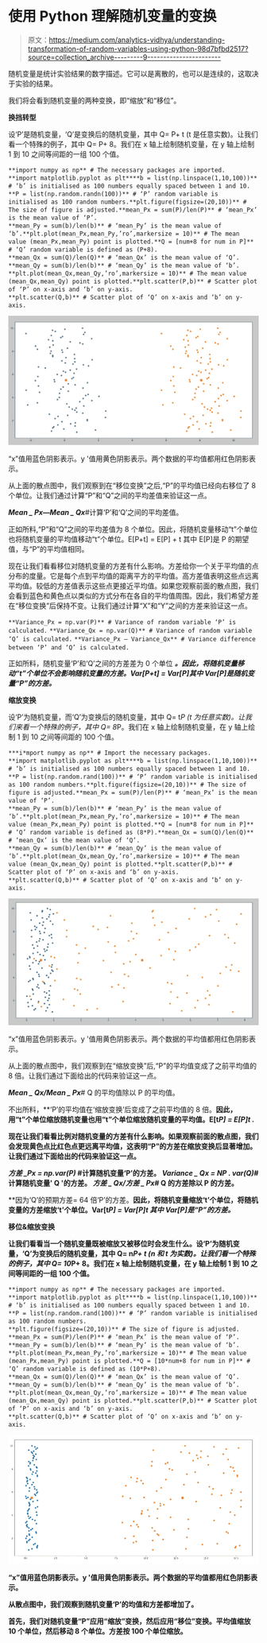 # 使用 Python 理解随机变量的变换

> 原文：<https://medium.com/analytics-vidhya/understanding-transformation-of-random-variables-using-python-98d7bfbd2517?source=collection_archive---------9----------------------->

随机变量是统计实验结果的数字描述。它可以是离散的，也可以是连续的，这取决于实验的结果。

我们将会看到随机变量的两种变换，即“缩放”和“移位”。

**换挡转型**

设‘P’是随机变量，‘Q’是变换后的随机变量，其中 Q= P+ t (t 是任意实数)。让我们看一个特殊的例子，其中 Q= P+ 8。我们在 x 轴上绘制随机变量，在 y 轴上绘制 1 到 10 之间等间距的一组 100 个值。

```
**import numpy as np** # The necessary packages are imported.
**import matplotlib.pyplot as plt****b = list(np.linspace(1,10,100))** # ‘b’ is initialised as 100 numbers equally spaced between 1 and 10.
**P = list(np.random.randn(100))** # ‘P’ random variable is initialised as 100 random numbers.**plt.figure(figsize=(20,10))** # The size of figure is adjusted.**mean_Px = sum(P)/len(P)** # ‘mean_Px’ is the mean value of ‘P’.
**mean_Py = sum(b)/len(b)** # ‘mean_Py’ is the mean value of ‘b’.**plt.plot(mean_Px,mean_Py,’ro’,markersize = 10)** # The mean value (mean_Px,mean_Py) point is plotted.**Q = [num+8 for num in P]** # ‘Q’ random variable is defined as (P+8).
**mean_Qx = sum(Q)/len(Q)** # ‘mean_Qx’ is the mean value of ‘Q’.
**mean_Qy = sum(b)/len(b)** # ‘mean_Qy’ is the mean value of ‘b’.
**plt.plot(mean_Qx,mean_Qy,’ro’,markersize = 10)** # The mean value (mean_Qx,mean_Qy) point is plotted.**plt.scatter(P,b)** # Scatter plot of ‘P’ on x-axis and ‘b’ on y-axis.
**plt.scatter(Q,b)** # Scatter plot of ‘Q’ on x-axis and ‘b’ on y-axis.
```

![](img/cb70af8497c76e2dff3a5a722b3e566a.png)

“x”值用蓝色阴影表示。y '值用黄色阴影表示。两个数据的平均值都用红色阴影表示。

从上面的散点图中，我们观察到在“移位变换”之后,“P”的平均值已经向右移位了 8 个单位。让我们通过计算“P”和“Q”之间的平均差值来验证这一点。

***Mean _ Px—Mean _ Qx***#计算‘P’和‘Q’之间的平均差值。

正如所料,“P”和“Q”之间的平均差值为 8 个单位。因此，将随机变量移动“t”个单位也将随机变量的平均值移动“t”个单位。E[P+t] = E[P] + t 其中 E[P]是 P 的期望值，与“P”的平均值相同。

现在让我们看看移位对随机变量的方差有什么影响。方差给你一个关于平均值的点分布的度量。它是每个点到平均值的距离平方的平均值。高方差值表明这些点远离平均值。较低的方差值表示这些点更接近平均值。如果您观察前面的散点图，我们会看到蓝色和黄色点以类似的方式分布在各自的平均值周围。因此，我们希望方差在“移位变换”后保持不变。让我们通过计算“X”和“Y”之间的方差来验证这一点。

`**Variance_Px = np.var(P)** # Variance of random variable ‘P’ is calculated.`
`**Variance_Qx = np.var(Q)** # Variance of random variable ‘Q’ is calculated.`
`**Variance_Px — Variance_Qx** # Variance difference between ‘P’ and ‘Q’ is calculated.`

正如所料，随机变量‘P’和‘Q’之间的方差差为 0 个单位 ***。因此，将随机变量移动“t”个单位不会影响随机变量的方差。Var[P+t] = Var[P]其中 Var[P]是随机变量“P”的方差。***

**缩放变换**

设‘P’为随机变量，而‘Q’为变换后的随机变量，其中 Q= t*P (t 为任意实数)。让我们来看一个特殊的例子，其中 Q= 8*P。我们在 x 轴上绘制随机变量，在 y 轴上绘制 1 到 10 之间等间距的 100 个值。

```
***i*mport numpy as np** # Import the necessary packages.
**import matplotlib.pyplot as plt****b = list(np.linspace(1,10,100))** # ‘b’ is initialised as 100 numbers equally spaced between 1 and 10.
**P = list(np.random.rand(100))** # ‘P’ random variable is initialised as 100 random numbers.**plt.figure(figsize=(20,10))** # The size of figure is adjusted.**mean_Px = sum(P)/len(P)** # ‘mean_Px’ is the mean value of ‘P’.
**mean_Py = sum(b)/len(b)** # ‘mean_Py’ is the mean value of ‘b’.**plt.plot(mean_Px,mean_Py,’ro’,markersize = 10)** # The mean value (mean_Px,mean_Py) point is plotted.**Q = [num*8 for num in P]** # ‘Q’ random variable is defined as (8*P).**mean_Qx = sum(Q)/len(Q)** # ‘mean_Qx’ is the mean value of ‘Q’.
**mean_Qy = sum(b)/len(b)** # ‘mean_Qy’ is the mean value of ‘b’.**plt.plot(mean_Qx,mean_Qy,’ro’,markersize = 10)** # The mean value (mean_Qx,mean_Qy) point is plotted.**plt.scatter(P,b)** # Scatter plot of ‘P’ on x-axis and ‘b’ on y-axis.
**plt.scatter(Q,b)** # Scatter plot of ‘Q’ on x-axis and ‘b’ on y-axis.
```

![](img/433c34f6e1c24bb7e6003a4e0542dca4.png)

“x”值用蓝色阴影表示。y '值用黄色阴影表示。两个数据的平均值都用红色阴影表示。

从上面的散点图中，我们观察到在“缩放变换”后,“P”的平均值变成了之前平均值的 8 倍。让我们通过下面给出的代码来验证这一点。

***Mean _ Qx/Mean _ Px***# Q 的平均值除以 P 的平均值。

不出所料，**‘P’的平均值在‘缩放变换’后变成了之前平均值的 8 倍。**因此，用“t”个单位缩放随机变量也用“t”个单位缩放随机变量的平均值。E[t*P] = E[P]*t .****

**现在让我们看看比例对随机变量的方差有什么影响。如果观察前面的散点图，我们会发现黄色点比红色点更远离平均值，这表明“P”的方差在缩放变换后显著增加。让我们通过下面给出的代码来验证这一点。**

*****方差 _Px = np.var(P)*** #计算随机变量‘P’的方差。
***Variance _ Qx = NP . var(Q)***#计算随机变量' Q '的方差。
***方差 _ Qx/方差 _ Px***# Q 的方差除以 P 的方差。**

**因为‘Q’的预期方差= 64 倍‘P’的方差。**因此，将随机变量缩放‘t’个单位，将随机变量的方差缩放‘t’个单位。Var[t*P] = Var[P]*t 其中 Var[P]是“P”的方差。****

****移位&缩放变换****

**让我们看看当一个随机变量既被缩放又被移位时会发生什么。设‘P’为随机变量，‘Q’为变换后的随机变量，其中 Q= n*P+ t (n 和 t 为实数)。让我们看一个特殊的例子，其中 Q= 10*P+ 8。我们在 x 轴上绘制随机变量，在 y 轴上绘制 1 到 10 之间等间距的一组 100 个值。**

```
**import numpy as np** # The necessary packages are imported.
**import matplotlib.pyplot as plt****b = list(np.linspace(1,10,100))** # ‘b’ is initialised as 100 numbers equally spaced between 1 and 10.
**P = list(np.random.rand(100))** # ‘P’ random variable is initialised as 100 random numbers.
**plt.figure(figsize=(20,10))** # The size of figure is adjusted.
**mean_Px = sum(P)/len(P)** # ‘mean_Px’ is the mean value of ‘P’.
**mean_Py = sum(b)/len(b)** # ‘mean_Py’ is the mean value of ‘b’.
**plt.plot(mean_Px,mean_Py,’ro’,markersize = 10)** # The mean value (mean_Px,mean_Py) point is plotted.**Q = [10*num+8 for num in P]** # ‘Q’ random variable is defined as (10*P+8).
**mean_Qx = sum(Q)/len(Q)** # ‘mean_Qx’ is the mean value of ‘Q’.
**mean_Qy = sum(b)/len(b)** # ‘mean_Qy’ is the mean value of ‘b’.
**plt.plot(mean_Qx,mean_Qy,’ro’,markersize = 10)** # The mean value (mean_Qx,mean_Qy) point is plotted.**plt.scatter(P,b)** # Scatter plot of ‘P’ on x-axis and ‘b’ on y-axis.
**plt.scatter(Q,b)** # Scatter plot of ‘Q’ on x-axis and ‘b’ on y-axis.
```

**![](img/17a272956efac8d8db2042ac13d2056f.png)**

**“x”值用蓝色阴影表示。y '值用黄色阴影表示。两个数据的平均值都用红色阴影表示。**

**从散点图中，我们观察到随机变量‘P’的均值和方差都增加了。**

**首先，我们对随机变量“P”应用“缩放”变换，然后应用“移位”变换。平均值缩放 10 个单位，然后移动 8 个单位。方差按 100 个单位缩放。**